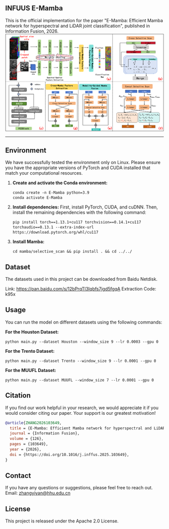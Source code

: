 ## INFUUS E-Mamba
This is the official implementation for the paper "E-Mamba: Efficient Mamba network for hyperspectral and LiDAR joint classification", published in Information Fusion, 2026.
![E-Mamba](https://github.com/zhangyiyan001/E-Mamba/blob/master/framework.png)
****

## Environment

We have successfully tested the environment only on Linux. Please ensure you have the appropriate versions of PyTorch and CUDA installed that match your computational resources.

1.  **Create and activate the Conda environment:**
    ```shell
    conda create -n E-Mamba python=3.9
    conda activate E-Mamba
    ```

2.  **Install dependencies:**
    First, install PyTorch, CUDA, and cuDNN. Then, install the remaining dependencies with the following command:
    ```shell
    pip install torch==1.13.1+cu117 torchvision==0.14.1+cu117 torchaudio==0.13.1 --extra-index-url https://download.pytorch.org/whl/cu117
    ```

3.  **Install Mamba:**
    ```shell
    cd mamba/selective_scan && pip install . && cd ../../
    ```

## Dataset

The datasets used in this project can be downloaded from Baidu Netdisk.

Link: https://pan.baidu.com/s/12bPrqTl3Iqbfs7jgd5fgqA
Extraction Code: k95x

## Usage

You can run the model on different datasets using the following commands:

**For the Houston Dataset:**
```shell
python main.py --dataset Houston --window_size 9 --lr 0.0003 --gpu 0
```

**For the Trento Dataset:**
```shell
python main.py --dataset Trento --window_size 9 --lr 0.0001 --gpu 0
```

**For the MUUFL Dataset:**
```shell
python main.py --dataset MUUFL --window_size 7 --lr 0.0001 --gpu 0
```

## Citation

If you find our work helpful in your research, we would appreciate it if you would consider citing our paper. Your support is our greatest motivation!
```bibtex
@article{ZHANG2026103649,
  title = {E-Mamba: Efficient Mamba network for hyperspectral and LiDAR joint classification},
  journal = {Information Fusion},
  volume = {126},
  pages = {103649},
  year = {2026},
  doi = {https://doi.org/10.1016/j.inffus.2025.103649},
}
 ```

## Contact

If you have any questions or suggestions, please feel free to reach out.
Email: zhangyiyan@hhu.edu.cn

## License

This project is released under the Apache 2.0 License.

